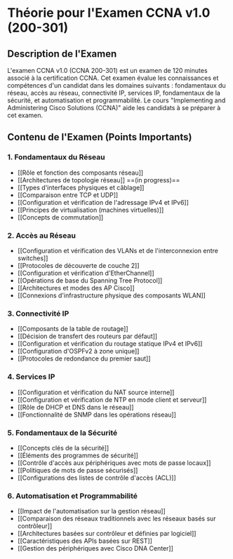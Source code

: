 # Théorie pour l'Examen CCNA v1.0 (200-301)

## Description de l'Examen
L'examen CCNA v1.0 (CCNA 200-301) est un examen de 120 minutes associé à la certification CCNA. Cet examen évalue les connaissances et compétences d'un candidat dans les domaines suivants : fondamentaux du réseau, accès au réseau, connectivité IP, services IP, fondamentaux de la sécurité, et automatisation et programmabilité. Le cours "Implementing and Administering Cisco Solutions (CCNA)" aide les candidats à se préparer à cet examen.

## Contenu de l'Examen (Points Importants)
###  1. Fondamentaux du Réseau
  - [[Rôle et fonction des composants réseau]] 
  - [[Architectures de topologie réseau]] ==(in progress)==
  - [[Types d'interfaces physiques et câblage]]
  - [[Comparaison entre TCP et UDP]]
  - [[Configuration et vérification de l'adressage IPv4 et IPv6]]
  - [[Principes de virtualisation (machines virtuelles)]]
  - [[Concepts de commutation]]

### 2. Accès au Réseau
  - [[Configuration et vérification des VLANs et de l'interconnexion entre switches]]
  - [[Protocoles de découverte de couche 2]]
  - [[Configuration et vérification d'EtherChannel]]
  - [[Opérations de base du Spanning Tree Protocol]]
  - [[Architectures et modes des AP Cisco]]
  - [[Connexions d'infrastructure physique des composants WLAN]]

### 3. Connectivité IP
  - [[Composants de la table de routage]]
  - [[Décision de transfert des routeurs par défaut]]
  - [[Configuration et vérification du routage statique IPv4 et IPv6]]
  - [[Configuration d'OSPFv2 à zone unique]]
  - [[Protocoles de redondance du premier saut]]

### 4. Services IP
  - [[Configuration et vérification du NAT source interne]]
  - [[Configuration et vérification de NTP en mode client et serveur]]
  - [[Rôle de DHCP et DNS dans le réseau]]
  - [[Fonctionnalité de SNMP dans les opérations réseau]]

### 5. Fondamentaux de la Sécurité
  - [[Concepts clés de la sécurité]]
  - [[Éléments des programmes de sécurité]]
  - [[Contrôle d'accès aux périphériques avec mots de passe locaux]]
  - [[Politiques de mots de passe sécurisés]]
  - [[Configurations des listes de contrôle d'accès (ACL)]]

### 6. Automatisation et Programmabilité
  - [[Impact de l'automatisation sur la gestion réseau]]
  - [[Comparaison des réseaux traditionnels avec les réseaux basés sur contrôleur]]
  - [[Architectures basées sur contrôleur et définies par logiciel]]
  - [[Caractéristiques des APIs basées sur REST]]
  - [[Gestion des périphériques avec Cisco DNA Center]]
